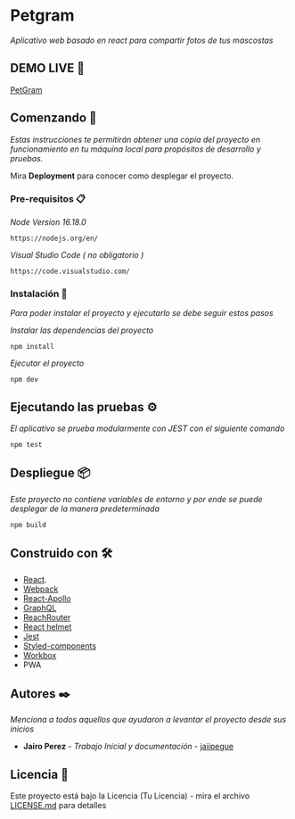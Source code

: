 # Petgram

_Aplicativo web basado en react para compartir fotos de tus mascostas_

## DEMO LIVE 🚀

[PetGram](https://petgram-hr642rlqb-jaiipegue12-gmailcom.vercel.app/)	


## Comenzando 🚀

_Estas instrucciones te permitirán obtener una copia del proyecto en funcionamiento en tu máquina local para propósitos de desarrollo y pruebas._

Mira **Deployment** para conocer como desplegar el proyecto.


### Pre-requisitos 📋

_Node Version 16.18.0_

```
https://nodejs.org/en/
```

_Visual Studio Code ( no obligatorio )_

```
https://code.visualstudio.com/
```




### Instalación 🔧

_Para poder instalar el proyecto y ejecutarlo se debe seguir estos pasos_

_Instalar las dependencias del proyecto_

```
npm install
```

_Ejecutar el proyecto_

```
npm dev
```


## Ejecutando las pruebas ⚙️

_El aplicativo se prueba modularmente con JEST con el siguiente comando_

```
npm test
```


## Despliegue 📦

_Este proyecto no contiene variables de entorno y por ende se puede desplegar de la manera predeterminada_

```
npm build
```


## Construido con 🛠️


* [React](https://reactjs.org/). 
* [Webpack](https://webpack.js.org/)
* [React-Apollo](https://www.apollographql.com/docs/react/)
* [GraphQL](https://graphql.org/)
* [ReachRouter](https://reach.tech/router/)
* [React helmet](https://github.com/nfl/react-helmet)
* [Jest](https://jestjs.io/) 
* [Styled-components](https://styled-components.com/)
* [Workbox](https://developer.chrome.com/docs/workbox/)
* PWA




## Autores ✒️

_Menciona a todos aquellos que ayudaron a levantar el proyecto desde sus inicios_

* **Jairo Perez** - *Trabajo Inicial y documentación* - [jaiipegue](https://github.com/jaiipegue)


## Licencia 📄

Este proyecto está bajo la Licencia (Tu Licencia) - mira el archivo [LICENSE.md](LICENSE.md) para detalles    
